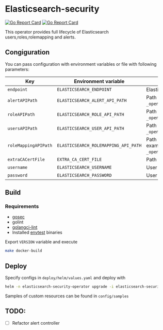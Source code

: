 
# Elasticsearch-security
[![Go Report Card](https://goreportcard.com/badge/github.com/aberestyak/elasticsearch-security-operator)](https://goreportcard.com/report/github.com/aberestyak/elasticsearch-security-operator) [![Go Report Card](https://img.shields.io/docker/image-size/berestyak/elasticsearch-security-operator/0.1.2)](https://hub.docker.com/repository/docker/berestyak/elasticsearch-security-operator)

This operator provides full lifecycle of Elasticsearch users,roles,rolemapping and alerts.

## Congiguration

You can pass configuration with environment variables or file with following parameters:

| Key                  | Environment variable                 | Value                                                                                     |
| -------------------- | ------------------------------------ | ----------------------------------------------------------------------------------------- |
| `endpoint`           | `ELASTICSEARCH_ENDPOINT`             | Elasticsearch endpoint                                                                    |
| `alertAPIPath`       | `ELASTICSEARCH_ALERT_API_PATH`       | Path to alerts api endpoint (for example `_opendistro/_alerting/monitors`)                |
| `roleAPIPath`        | `ELASTICSEARCH_ROLE_API_PATH`        | Path to roles api endpoint (for example `_opendistro/_security/api/roles`)                |
| `usersAPIPath`       | `ELASTICSEARCH_USER_API_PATH`        | Path to users api endpoint (for example `_opendistro/_security/api/internalusers`)        |
| `roleMappingAPIPath` | `ELASTICSEARCH_ROLEMAPPING_API_PATH` | Path to role mappings api endpoint (for example `_opendistro/_security/api/rolesmapping`) |
| `extraCACertFile`    | `EXTRA_CA_CERT_FILE`                 | Path to file with custom CA certificate(s)                                                |
| `username`           | `ELASTICSEARCH_USERNAME`             | User with appropriate permissions                                                         |
| `password`           | `ELASTICSEARCH_PASSWORD`             | User password                                                                             |



## Build

### Requirements

* [gosec](https://github.com/securego/gosec)
* golint
* [golangci-lint](https://github.com/golangci/golangci-lint)
* Installed [envtest](https://book.kubebuilder.io/reference/envtest.html) binaries

Export `VERSION` variable and execute

```bash
make docker-build
```

## Deploy

Specify configs in `deploy/helm/values.yaml` and deploy with
```bash
helm -n elasticsearch-security-operator upgrade -i elasticsearch-security-operator ./deploy/helm
```
Samples of custom resources can be found in `config/samples`

## TODO:

- [ ] Refactor alert controller
